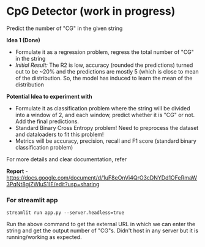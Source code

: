 # CpG Detector (work in progress)

Predict the number of "CG" in the given string

**Idea 1 (Done)** 
- Formulate it as a regression problem, regress the total number of "CG" in the string
- *Initial Result:* The R2 is low, accuracy (rounded the predictions) turned out to be ~20% and the predictions are mostly 5 (which is close to mean of the distribution. So, the model has induced to learn the mean of the distribution

**Potential Idea to experiment with**
- Formulate it as classification problem where the string will be divided into a window of 2, and each window, predict whether it is "CG" or not. Add the final predictions.
- Standard Binary Cross Entropy problem! Need to preprocess the dataset and dataloaders to fit this problem!
- Metrics will be accuracy, precision, recall and F1 score (standard binary classification problem)

For more details and clear documentation, refer 

**Report** - https://docs.google.com/document/d/1uF8eOnVi4QrO3cDNYDd1OFeRmaW3PqNt8gjZWluS1IE/edit?usp=sharing

### For streamlit app
```
streamlit run app.py --server.headless=true
```
Run the above command to get the external URL in which we can enter the string and get the output number of "CG"s. Didn't host in any server but it is running/working as expected.
